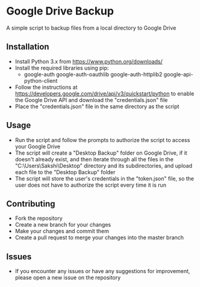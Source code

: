 # Google Drive Backup

A simple script to backup files from a local directory to Google Drive

## Installation

- Install Python 3.x from https://www.python.org/downloads/
- Install the required libraries using pip:
  - google-auth google-auth-oauthlib google-auth-httplib2 google-api-python-client
- Follow the instructions at https://developers.google.com/drive/api/v3/quickstart/python to enable the Google Drive API and download the "credentials.json" file
- Place the "credentials.json" file in the same directory as the script

## Usage

- Run the script and follow the prompts to authorize the script to access your Google Drive
- The script will create a "Desktop Backup" folder on Google Drive, if it doesn't already exist, and then iterate through all the files in the "C:\Users\Sakshi\Desktop" directory and its subdirectories, and upload each file to the "Desktop Backup" folder
- The script will store the user's credentials in the "token.json" file, so the user does not have to authorize the script every time it is run

## Contributing

- Fork the repository
- Create a new branch for your changes
- Make your changes and commit them
- Create a pull request to merge your changes into the master branch

## Issues

- If you encounter any issues or have any suggestions for improvement, please open a new issue on the repository

